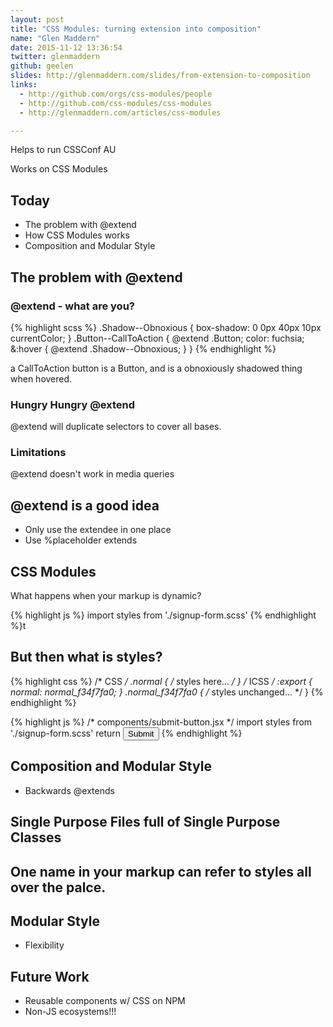 ```yaml
---
layout: post
title: "CSS Modules: turning extension into composition"
name: "Glen Maddern"
date: 2015-11-12 13:36:54
twitter: glenmaddern
github: geelen
slides: http://glenmaddern.com/slides/from-extension-to-composition
links:
  - http://github.com/orgs/css-modules/people
  - http://github.com/css-modules/css-modules
  - http://glenmaddern.com/articles/css-modules

---
```


Helps to run CSSConf AU

Works on CSS Modules

## Today

* The problem with @extend
* How CSS Modules works
* Composition and Modular Style

## The problem with @extend

### @extend - what are you?

{% highlight scss %}
  .Shadow--Obnoxious {
    box-shadow: 0 0px 40px 10px currentColor;
  }
  .Button--CallToAction {
    @extend .Button;
    color: fuchsia;
    &:hover {
      @extend .Shadow--Obnoxious;
    }
  }
{% endhighlight %}

a CallToAction button is a Button, and is a obnoxiously shadowed thing when hovered.

### Hungry Hungry @extend

@extend will duplicate selectors to cover all bases.

### Limitations

@extend doesn't work in media queries

## @extend is a good idea
* Only use the extendee in one place
* Use %placeholder extends

## CSS Modules

What happens when your markup is dynamic?

{% highlight js %}
  import styles from './signup-form.scss'
{% endhighlight %}t

## But then what is styles?

{% highlight css %}
  /* CSS */
  .normal {
    /* styles here... */
  }
  /* ICSS */
  :export {
    normal: normal_f34f7fa0;
  }
  .normal_f34f7fa0 {
    /* styles unchanged... */
  }
{% endhighlight %}

{% highlight js %}
  /* components/submit-button.jsx */
  import styles from './signup-form.scss'
  return <button className="{sytles.normal}">Submit</button>
{% endhighlight %}


## Composition and Modular Style

* Backwards @extends

## Single Purpose Files full of Single Purpose Classes

## One name in your markup can refer to styles all over the palce.

## Modular Style

* Flexibility

## Future Work

* Reusable components w/ CSS on NPM
* Non-JS ecosystems!!!

